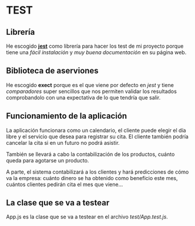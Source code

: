 # TEST

## Librería
He escogido [**jest**](https://jestjs.io/es-ES/) como librería para hacer los test de mi proyecto porque tiene una *fácil instalación* y *muy buena documentación* en su página web.

## Biblioteca de aserviones
He escogido **exect** porque es el que viene por defecto en *jest* y tiene *comparadores* super sencillos que nos permiten validar los resultados comprobandolo con una expectativa de lo que tendría que salir.

## Funcionamiento de la aplicación
La aplicación funcionara como un calendario, el cliente puede elegir el día libre y el servicio que desea para registrar su cita. El cliente también podría cancelar la cita si en un futuro no podrá asistir.

También se llevará a cabo la contabilización de los productos, cuánto queda para agotarse un producto.

A parte, el sistema contabilizará a los clientes y hará predicciones de cómo va la empresa: cuánto dinero se ha obtenido como beneficio este mes, cuántos clientes pedirán cita el mes que viene...

## La clase que se va a testear
App.js es la clase que se va a testear en el archivo *test/App.test.js*.